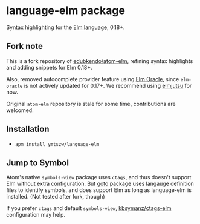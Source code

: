 # language-elm package

Syntax highlighting for the [Elm language](http://elm-lang.org/), 0.18+.

## Fork note

This is a fork repository of [edubkendo/atom-elm](https://github.com/edubkendo/atom-elm),
refining syntax highlights and adding snippets for Elm 0.18+.

Also, removed autocomplete provider feature using [Elm Oracle](https://github.com/ElmCast/elm-oracle),
since `elm-oracle` is not actively updated for 0.17+.
We recommend using [elmjutsu](https://github.com/halohalospecial/atom-elmjutsu) for now.

Original `atom-elm` repository is stale for some time, contributions are welcomed.

## Installation

- `apm install ymtszw/language-elm`

## Jump to Symbol

Atom's native `symbols-view` package uses `ctags`, and thus doesn't support Elm without extra configuration.
But [goto](https://atom.io/packages/goto) package uses langauge definition files to identify symbols,
and does support Elm as long as language-elm is installed. (Not tested after fork, though)

If you prefer `ctags` and default `symbols-view`,
[kbsymanz/ctags-elm](https://github.com/kbsymanz/ctags-elm) configuration may help.
